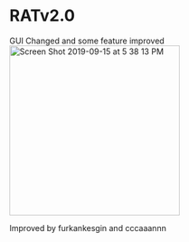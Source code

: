 # RATv2.0
 GUI Changed and some feature improved
 <br>
 <img width="301" alt="Screen Shot 2019-09-15 at 5 38 13 PM" src="https://user-images.githubusercontent.com/29360527/64923139-d142b700-d7df-11e9-8843-d5779a28fa9f.png">
<br>
 
 
 Improved by furkankesgin and cccaaannn
